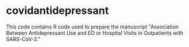 # covidantidepressant
This code contains R code used to prepare the manuscript "Association Between Antidepressant Use and ED or Hospital Visits in Outpatients with SARS-CoV-2."
